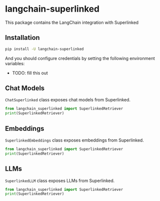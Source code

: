 # langchain-superlinked

This package contains the LangChain integration with Superlinked

## Installation

```bash
pip install -U langchain-superlinked
```

And you should configure credentials by setting the following environment variables:

* TODO: fill this out

## Chat Models

`ChatSuperlinked` class exposes chat models from Superlinked.

```python
from langchain_superlinked import SuperlinkedRetriever
print(SuperlinkedRetriever)
```

## Embeddings

`SuperlinkedEmbeddings` class exposes embeddings from Superlinked.

```python
from langchain_superlinked import SuperlinkedRetriever
print(SuperlinkedRetriever)
```

## LLMs
`SuperlinkedLLM` class exposes LLMs from Superlinked.

```python
from langchain_superlinked import SuperlinkedRetriever
print(SuperlinkedRetriever)
```
